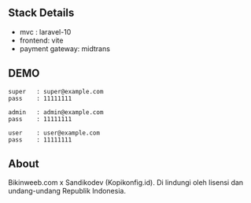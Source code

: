 ## Stack Details
* mvc : laravel-10
* frontend: vite
* payment gateway: midtrans

## DEMO
```
super   : super@example.com
pass    : 11111111

admin   : admin@example.com
pass    : 11111111

user    : user@example.com
pass    : 11111111
```


## About
Bikinweeb.com x Sandikodev (Kopikonfig.id). Di lindungi oleh lisensi dan undang-undang Republik Indonesia.